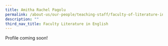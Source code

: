 ```yaml
---
title: Amitha Rachel Pagolu
permalink: /about-us/our-people/teaching-staff/faculty-of-literature-in-english/amitha-pagolu/
description: ""
third_nav_title: Faculty Literature in English
---
```

Profile coming soon!